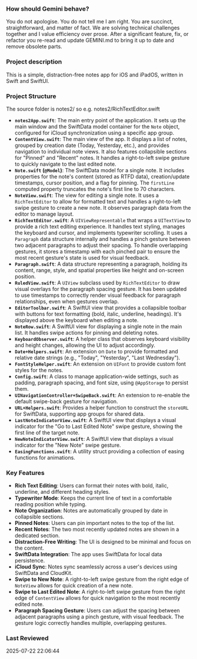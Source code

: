 ### How should Gemini behave?

You do not apologise. You do not tell me I am right. You are succinct, straightforward, and matter of fact. We are solving technical challenges together and I value efficiency over prose. After a significant feature, fix, or refactor you re-read and update GEMINI.md to bring it up to date and remove obsolete parts.

### Project description

This is a simple, distraction-free notes app for iOS and iPadOS, written in Swift and SwiftUI.

### Project Structure

The source folder is notes2/ so e.g. notes2/RichTextEditor.swift

*   **`notes2App.swift`**: The main entry point of the application. It sets up the main window and the SwiftData model container for the `Note` object, configured for iCloud synchronization using a specific app group.
*   **`ContentView.swift`**: The main view of the app. It displays a list of notes, grouped by creation date (Today, Yesterday, etc.), and provides navigation to individual note views. It also features collapsible sections for "Pinned" and "Recent" notes. It handles a right-to-left swipe gesture to quickly navigate to the last edited note.
*   **`Note.swift` (`@Model`)**: The SwiftData model for a single note. It includes properties for the note's content (stored as RTFD data), creation/update timestamps, cursor position, and a flag for pinning. The `firstLine` computed property truncates the note's first line to 70 characters.
*   **`NoteView.swift`**: The view for editing a single note. It uses a `RichTextEditor` to allow for formatted text and handles a right-to-left swipe gesture to create a new note. It observes paragraph data from the editor to manage layout.
*   **`RichTextEditor.swift`**: A `UIViewRepresentable` that wraps a `UITextView` to provide a rich text editing experience. It handles text styling, manages the keyboard and cursor, and implements typewriter scrolling. It uses a `Paragraph` data structure internally and handles a pinch gesture between two adjacent paragraphs to adjust their spacing. To handle overlapping gestures, it stores a timestamp with each pinched pair to ensure the most recent gesture's state is used for visual feedback.
*   **`Paragraph.swift`**: A data structure representing a paragraph, holding its content, range, style, and spatial properties like height and on-screen position.
*   **`RuledView.swift`**: A `UIView` subclass used by `RichTextEditor` to draw visual overlays for the paragraph spacing gesture. It has been updated to use timestamps to correctly render visual feedback for paragraph relationships, even when gestures overlap.
*   **`EditorToolbar.swift`**: A SwiftUI view that provides a collapsible toolbar with buttons for text formatting (bold, italic, underline, headings). It's displayed above the keyboard when editing a note.
*   **`NoteRow.swift`**: A SwiftUI view for displaying a single note in the main list. It handles swipe actions for pinning and deleting notes.
*   **`KeyboardObserver.swift`**: A helper class that observes keyboard visibility and height changes, allowing the UI to adjust accordingly.
*   **`Date+Helpers.swift`**: An extension on `Date` to provide formatted and relative date strings (e.g., "Today", "Yesterday", "Last Wednesday").
*   **`FontStyleHelper.swift`**: An extension on `UIFont` to provide custom font styles for the notes.
*   **`Config.swift`**: A class to manage application-wide settings, such as padding, paragraph spacing, and font size, using `@AppStorage` to persist them.
*   **`UINavigationController+SwipeBack.swift`**: An extension to re-enable the default swipe-back gesture for navigation.
*   **`URL+Helpers.swift`**: Provides a helper function to construct the `storeURL` for SwiftData, supporting app groups for shared data.
*   **`LastNoteIndicatorView.swift`**: A SwiftUI view that displays a visual indicator for the "Go to Last Edited Note" swipe gesture, showing the first line of the target note.
*   **`NewNoteIndicatorView.swift`**: A SwiftUI view that displays a visual indicator for the "New Note" swipe gesture.
*   **`EasingFunctions.swift`**: A utility struct providing a collection of easing functions for animations.

### Key Features

*   **Rich Text Editing**: Users can format their notes with bold, italic, underline, and different heading styles.
*   **Typewriter Mode**: Keeps the current line of text in a comfortable reading position while typing.
*   **Note Organization**: Notes are automatically grouped by date in collapsible sections.
*   **Pinned Notes**: Users can pin important notes to the top of the list.
*   **Recent Notes**: The two most recently updated notes are shown in a dedicated section.
*   **Distraction-Free Writing**: The UI is designed to be minimal and focus on the content.
*   **SwiftData Integration**: The app uses SwiftData for local data persistence.
*   **iCloud Sync**: Notes sync seamlessly across a user's devices using SwiftData and CloudKit.
*   **Swipe to New Note**: A right-to-left swipe gesture from the right edge of `NoteView` allows for quick creation of a new note.
*   **Swipe to Last Edited Note**: A right-to-left swipe gesture from the right edge of `ContentView` allows for quick navigation to the most recently edited note.
*   **Paragraph Spacing Gesture**: Users can adjust the spacing between adjacent paragraphs using a pinch gesture, with visual feedback. The gesture logic correctly handles multiple, overlapping gestures.

### Last Reviewed

2025-07-22 22:06:44